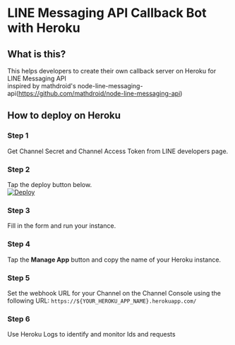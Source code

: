# LINE Messaging API Callback Bot with Heroku

## What is this?

This helps developers to create their own callback server on Heroku for LINE Messaging API<br>
inspired by mathdroid's node-line-messaging-api(https://github.com/mathdroid/node-line-messaging-api)

## How to deploy on Heroku

### Step 1
Get Channel Secret and Channel Access Token from LINE developers page.

### Step 2 
Tap the deploy button below.
<br>
[![Deploy](https://www.herokucdn.com/deploy/button.svg)](https://heroku.com/deploy?template=https://github.com/porys/line-bot-yp)

### Step 3

Fill in the form and run your instance.

### Step 4

Tap the **Manage App** button and copy the name of your Heroku instance.

### Step 5

Set the webhook URL for your Channel on the Channel Console using the following URL:
`https://${YOUR_HEROKU_APP_NAME}.herokuapp.com/`

### Step 6

Use Heroku Logs to identify and monitor Ids and requests 
